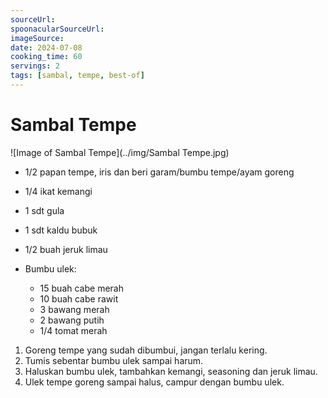 ```yaml
---
sourceUrl: 
spoonacularSourceUrl: 
imageSource: 
date: 2024-07-08
cooking_time: 60
servings: 2
tags: [sambal, tempe, best-of]
---
```

# Sambal Tempe

![Image of Sambal Tempe](../img/Sambal Tempe.jpg)

- 1/2 papan tempe, iris dan beri garam/bumbu tempe/ayam goreng
- 1/4 ikat kemangi
- 1 sdt gula
- 1 sdt kaldu bubuk
- 1/2 buah jeruk limau

- Bumbu ulek:
  - 15 buah cabe merah
  - 10 buah cabe rawit
  - 3 bawang merah
  - 2 bawang putih
  - 1/4 tomat merah

1. Goreng tempe yang sudah dibumbui, jangan terlalu kering.
2. Tumis sebentar bumbu ulek sampai harum.
3. Haluskan bumbu ulek, tambahkan kemangi, seasoning dan jeruk limau.
4. Ulek tempe goreng sampai halus, campur dengan bumbu ulek.
